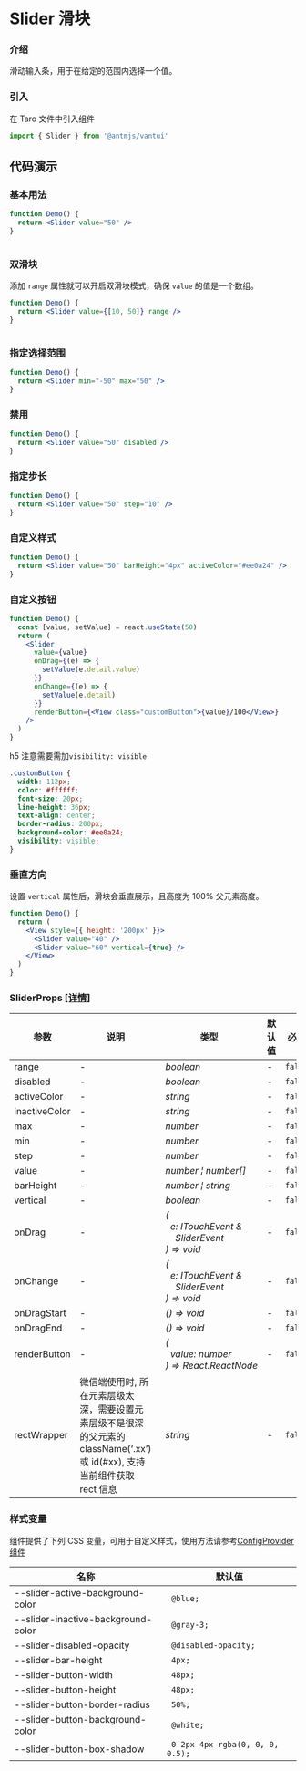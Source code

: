 # Slider 滑块

### 介绍

滑动输入条，用于在给定的范围内选择一个值。

### 引入

在 Taro 文件中引入组件

```js
import { Slider } from '@antmjs/vantui'
```

## 代码演示

### 基本用法

```jsx
function Demo() {
  return <Slider value="50" />
}
```

```js

```

### 双滑块

添加 `range` 属性就可以开启双滑块模式，确保 `value` 的值是一个数组。

```jsx
function Demo() {
  return <Slider value={[10, 50]} range />
}
```

```js

```

### 指定选择范围

```jsx
function Demo() {
  return <Slider min="-50" max="50" />
}
```

### 禁用

```jsx
function Demo() {
  return <Slider value="50" disabled />
}
```

### 指定步长

```jsx
function Demo() {
  return <Slider value="50" step="10" />
}
```

### 自定义样式

```jsx
function Demo() {
  return <Slider value="50" barHeight="4px" activeColor="#ee0a24" />
}
```

### 自定义按钮

```jsx
function Demo() {
  const [value, setValue] = react.useState(50)
  return (
    <Slider
      value={value}
      onDrag={(e) => {
        setValue(e.detail.value)
      }}
      onChange={(e) => {
        setValue(e.detail)
      }}
      renderButton={<View class="customButton">{value}/100</View>}
    />
  )
}
```

h5 注意需要需加`visibility: visible`

```css
.customButton {
  width: 112px;
  color: #ffffff;
  font-size: 20px;
  line-height: 36px;
  text-align: center;
  border-radius: 200px;
  background-color: #ee0a24;
  visibility: visible;
}
```

### 垂直方向

设置 `vertical` 属性后，滑块会垂直展示，且高度为 100% 父元素高度。

```jsx
function Demo() {
  return (
    <View style={{ height: '200px' }}>
      <Slider value="40" />
      <Slider value="60" vertical={true} />
    </View>
  )
}
```

### SliderProps [[详情]](https://github.com/AntmJS/vantui/tree/main/packages/vantui/types/slider.d.ts)

| 参数          | 说明                                                                                                                      | 类型                                                                                                                                                                | 默认值 | 必填    |
| ------------- | ------------------------------------------------------------------------------------------------------------------------- | ------------------------------------------------------------------------------------------------------------------------------------------------------------------- | ------ | ------- |
| range         | -                                                                                                                         | _&nbsp;&nbsp;boolean<br/>_                                                                                                                                          | -      | `false` |
| disabled      | -                                                                                                                         | _&nbsp;&nbsp;boolean<br/>_                                                                                                                                          | -      | `false` |
| activeColor   | -                                                                                                                         | _&nbsp;&nbsp;string<br/>_                                                                                                                                           | -      | `false` |
| inactiveColor | -                                                                                                                         | _&nbsp;&nbsp;string<br/>_                                                                                                                                           | -      | `false` |
| max           | -                                                                                                                         | _&nbsp;&nbsp;number<br/>_                                                                                                                                           | -      | `false` |
| min           | -                                                                                                                         | _&nbsp;&nbsp;number<br/>_                                                                                                                                           | -      | `false` |
| step          | -                                                                                                                         | _&nbsp;&nbsp;number<br/>_                                                                                                                                           | -      | `false` |
| value         | -                                                                                                                         | _&nbsp;&nbsp;number&nbsp;&brvbar;&nbsp;number[]<br/>_                                                                                                               | -      | `false` |
| barHeight     | -                                                                                                                         | _&nbsp;&nbsp;number&nbsp;&brvbar;&nbsp;string<br/>_                                                                                                                 | -      | `false` |
| vertical      | -                                                                                                                         | _&nbsp;&nbsp;boolean<br/>_                                                                                                                                          | -      | `false` |
| onDrag        | -                                                                                                                         | _&nbsp;&nbsp;(<br/>&nbsp;&nbsp;&nbsp;&nbsp;e:&nbsp;ITouchEvent&nbsp;&<br/>&nbsp;&nbsp;&nbsp;&nbsp;&nbsp;&nbsp;SliderEvent<br/>&nbsp;&nbsp;)&nbsp;=>&nbsp;void<br/>_ | -      | `false` |
| onChange      | -                                                                                                                         | _&nbsp;&nbsp;(<br/>&nbsp;&nbsp;&nbsp;&nbsp;e:&nbsp;ITouchEvent&nbsp;&<br/>&nbsp;&nbsp;&nbsp;&nbsp;&nbsp;&nbsp;SliderEvent<br/>&nbsp;&nbsp;)&nbsp;=>&nbsp;void<br/>_ | -      | `false` |
| onDragStart   | -                                                                                                                         | _&nbsp;&nbsp;()&nbsp;=>&nbsp;void<br/>_                                                                                                                             | -      | `false` |
| onDragEnd     | -                                                                                                                         | _&nbsp;&nbsp;()&nbsp;=>&nbsp;void<br/>_                                                                                                                             | -      | `false` |
| renderButton  | -                                                                                                                         | _&nbsp;&nbsp;(<br/>&nbsp;&nbsp;&nbsp;&nbsp;value:&nbsp;number<br/>&nbsp;&nbsp;)&nbsp;=>&nbsp;React.ReactNode<br/>_                                                  | -      | `false` |
| rectWrapper   | 微信端使用时, 所在元素层级太深，需要设置元素层级不是很深的父元素的 className(‘.xx’)或 id(#xx), 支持当前组件获取 rect 信息 | _&nbsp;&nbsp;string<br/>_                                                                                                                                           | -      | `false` |

### 样式变量

组件提供了下列 CSS 变量，可用于自定义样式，使用方法请参考[ConfigProvider 组件](https://antmjs.github.io/vantui/#/config-provider)

| 名称                               | 默认值                           |
| ---------------------------------- | -------------------------------- |
| --slider-active-background-color   | ` @blue;`                        |
| --slider-inactive-background-color | ` @gray-3;`                      |
| --slider-disabled-opacity          | ` @disabled-opacity;`            |
| --slider-bar-height                | ` 4px;`                          |
| --slider-button-width              | ` 48px;`                         |
| --slider-button-height             | ` 48px;`                         |
| --slider-button-border-radius      | ` 50%;`                          |
| --slider-button-background-color   | ` @white;`                       |
| --slider-button-box-shadow         | ` 0 2px 4px rgba(0, 0, 0, 0.5);` |

